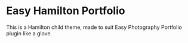 # Easy Hamilton Portfolio
This is a Hamilton child theme, made to suit Easy Photography Portfolio plugin like a glove.